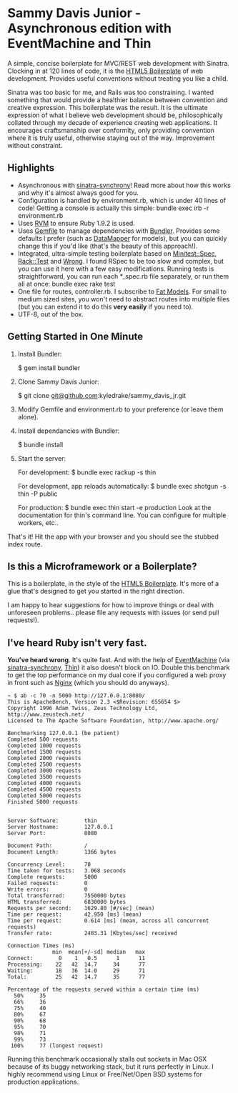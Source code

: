 Sammy Davis Junior - Asynchronous edition with EventMachine and Thin
==================

A simple, concise boilerplate for MVC/REST web development with Sinatra. Clocking in at 120 lines of code, it is the [HTML5 Boilerplate](http://html5boilerplate.com) of web development. Provides useful conventions without treating you like a child.

Sinatra was too basic for me, and Rails was too constraining. I wanted something that would provide a healthier balance between convention and creative expression. This boilerplate was the result. It is the ultimate expression of what I believe web development should be, philosophically collated through my decade of experience creating web applications. It encourages craftsmanship over conformity, only providing convention where it is truly useful, otherwise staying out of the way. Improvement without constraint.

Highlights
----------

* Asynchronous with [sinatra-synchrony](http://github.com/kyledrake/sinatra-synchrony)! Read more about how this works and why it's almost always good for you.
* Configuration is handled by environment.rb, which is under 40 lines of code! Getting a console is actually this simple: bundle exec irb -r environment.rb
* Uses [RVM](https://rvm.beginrescueend.com) to ensure Ruby 1.9.2 is used.
* Uses [Gemfile](http://gembundler.com/man/gemfile.5.html) to manage dependencies with [Bundler](http://gembundler.com). Provides some defaults I prefer (such as [DataMapper](http://datamapper.org) for models), but you can quickly change this if you'd like (that's the beauty of this approach!).
* Integrated, ultra-simple testing boilerplate based on [Minitest::Spec](http://bfts.rubyforge.org/minitest/MiniTest/Spec.html), [Rack::Test](http://www.sinatrarb.com/testing.html) and [Wrong](http://github.com/sconover/wrong). I found RSpec to be too slow and complex, but you can use it here with a few easy modifications. Running tests is straightforward, you can run each *_spec.rb file separately, or run them all at once: bundle exec rake test
* One file for routes, controller.rb. I subscribe to [Fat Models](http://weblog.jamisbuck.org/2006/10/18/skinny-controller-fat-model). For small to medium sized sites, you won't need to abstract routes into multiple files (but you can extend it to do this __very easily__ if you need to).
* UTF-8, out of the box.

Getting Started in One Minute
-----------------------------

1) Install Bundler:

    $ gem install bundler

2) Clone Sammy Davis Junior:

    $ git clone git@github.com:kyledrake/sammy_davis_jr.git

3) Modify Gemfile and environment.rb to your preference (or leave them alone).

4) Install dependancies with Bundler:

    $ bundle install

5) Start the server:

    For development:
    $ bundle exec rackup -s thin

    For development, app reloads automatically:
    $ bundle exec shotgun -s thin -P public

    For production:
    $ bundle exec thin start -e production
    Look at the documentation for thin's command line. You can configure for multiple workers, etc..

That's it! Hit the app with your browser and you should see the stubbed index route.

Is this a Microframework or a Boilerplate?
------------------------------------------

This is a boilerplate, in the style of the [HTML5 Boilerplate](http://html5boilerplate.com). It's more of a glue that's designed to get you started in the right direction.

I am happy to hear suggestions for how to improve things or deal with unforeseen problems.. please file any requests with issues (or send pull requests!).

I've heard Ruby isn't very fast.
----------------------------------------

__You've heard wrong__. It's quite fast. And with the help of [EventMachine](http://rubyeventmachine.com) (via [sinatra-synchrony](http://github.com/kyledrake/sinatra-synchrony), [Thin](http://code.macournoyer.com/thin)) it also doesn't block on IO. Double this benchmark to get the top performance on my dual core if you configured a web proxy in front such as [Nginx](http://nginx.org) (which you should do anyways).

    ~ $ ab -c 70 -n 5000 http://127.0.0.1:8080/
    This is ApacheBench, Version 2.3 <$Revision: 655654 $>
    Copyright 1996 Adam Twiss, Zeus Technology Ltd, http://www.zeustech.net/
    Licensed to The Apache Software Foundation, http://www.apache.org/

    Benchmarking 127.0.0.1 (be patient)
    Completed 500 requests
    Completed 1000 requests
    Completed 1500 requests
    Completed 2000 requests
    Completed 2500 requests
    Completed 3000 requests
    Completed 3500 requests
    Completed 4000 requests
    Completed 4500 requests
    Completed 5000 requests
    Finished 5000 requests


    Server Software:        thin
    Server Hostname:        127.0.0.1
    Server Port:            8080

    Document Path:          /
    Document Length:        1366 bytes

    Concurrency Level:      70
    Time taken for tests:   3.068 seconds
    Complete requests:      5000
    Failed requests:        0
    Write errors:           0
    Total transferred:      7550000 bytes
    HTML transferred:       6830000 bytes
    Requests per second:    1629.80 [#/sec] (mean)
    Time per request:       42.950 [ms] (mean)
    Time per request:       0.614 [ms] (mean, across all concurrent requests)
    Transfer rate:          2403.31 [Kbytes/sec] received

    Connection Times (ms)
                  min  mean[+/-sd] median   max
    Connect:        0    1   0.5      1      11
    Processing:    22   42  14.7     34      77
    Waiting:       18   36  14.0     29      71
    Total:         25   42  14.7     35      77

    Percentage of the requests served within a certain time (ms)
      50%     35
      66%     36
      75%     40
      80%     67
      90%     68
      95%     70
      98%     71
      99%     73
     100%     77 (longest request)

Running this benchmark occasionally stalls out sockets in Mac OSX because of its buggy networking stack, but it runs perfectly in Linux. I highly recommend using Linux or Free/Net/Open BSD systems for production applications.